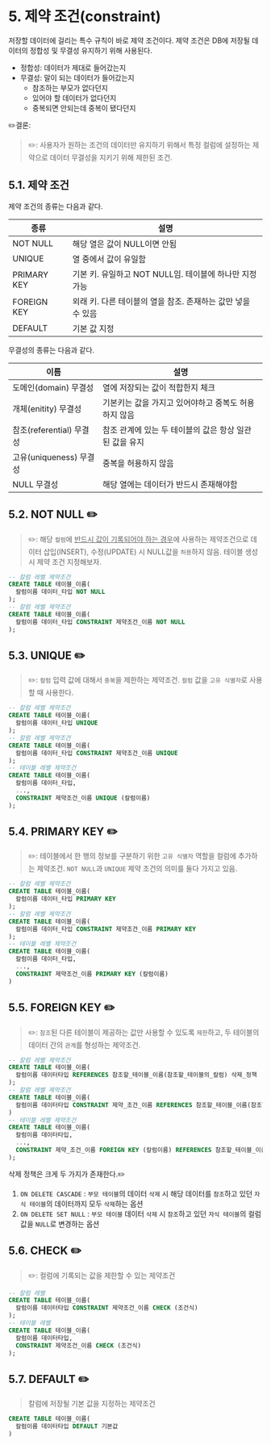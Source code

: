 # 5. 제약 조건(constraint)

저장할 데이터에 걸리는 특수 규칙이 바로 제약 조건이다. 제약 조건은 DB에 저장될 데이터의 정합성 및 무결성 유지하기 위해 사용된다.  

- 정합성: 데이터가 제대로 들어갔는지
- 무결성: 말이 되는 데이터가 들어갔는지
  - 참조하는 부모가 없다던지
  - 있어야 할 데이터가 없다던지
  - 중복되면 안되는데 중복이 됐다던지

✏️결론:

> ✏️: 사용자가 원하는 조건의 데이터만 유지하기 위해서 특정 컬럼에 설정하는 제약으로 데이터 무결성을 지키기 위해 제한된 조건.
## 5.1. 제약 조건

제약 조건의 종류는 다음과 같다.  

|종류|설명|
|-|-|
|NOT NULL|해당 열은 값이 NULL이면 안됨|
|UNIQUE|열 중에서 값이 유일함|
|PRIMARY KEY|기본 키. 유일하고 NOT NULL임. 테이블에 하나만 지정 가능|
|FOREIGN KEY|외래 키. 다른 테이블의 열을 참조. 존재하는 값만 넣을 수 있음|
|DEFAULT|기본 값 지정|

무결성의 종류는 다음과 같다.  

|이름|설명|
|-|-|
|도메인(domain) 무결성|열에 저장되는 값이 적합한지 체크|
|개체(enitity) 무결성|기본키는 값을 가지고 있어야하고 중복도 허용하지 않음|
|참조(referential) 무결성|참조 관계에 있는 두 테이블의 값은 항상 일관된 값을 유지|
|고유(uniqueness) 무결성|중복을 허용하지 않음|
|NULL 무결성|해당 열에는 데이터가 반드시 존재해야함|

## 5.2. NOT NULL ✏️

> ✏️: 해당 `컬럼`에 <U>반드시 값이 기록되어야 하는 경우</U>에 사용하는 제약조건으로 데이터 삽입(INSERT), 수정(UPDATE) 시 NULL값을 `허용`하지 않음.
테이블 생성 시 제약 조건 지정해보자.  

```sql
-- 칼럼 레벨 제약조건
CREATE TABLE 테이블_이름(
  칼럼이름 데이터_타입 NOT NULL
);
-- 칼럼 레벨 제약조건
CREATE TABLE 테이블_이름(
  칼럼이름 데이터_타입 CONSTRAINT 제약조건_이름 NOT NULL
);
```

## 5.3. UNIQUE ✏️

> ✏️: `컬럼` 입력 값에 대해서 `중복`을 제한하는 제약조건. `컬럼` 값을 `고유 식별자`로 사용할 때 사용한다.  
```sql
-- 칼럼 레벨 제약조건
CREATE TABLE 테이블_이름(
  칼럼이름 데이터_타입 UNIQUE
);
-- 칼럼 레벨 제약조건
CREATE TABLE 테이블_이름(
  칼럼이름 데이터_타입 CONSTRAINT 제약조건_이름 UNIQUE
);
-- 테이블 레벨 제약조건
CREATE TABLE 테이블_이름(
  칼럼이름 데이터_타입,
  ...,
  CONSTRAINT 제약조건_이름 UNIQUE (칼럼이름)
);
```

## 5.4. PRIMARY KEY ✏️

> ✏️: 테이블에서 한 행의 정보를 구분하기 위한 `고유 식별자` 역할을 컬럼에 추가하는 제약조건. `NOT NULL`과 `UNIQUE` 제약 조건의 의미를 둘다 가지고 있음.
```sql
-- 칼럼 레벨 제약조건
CREATE TABLE 테이블_이름(
  칼럼이름 데이터_타입 PRIMARY KEY
);
-- 칼럼 레벨 제약조건
CREATE TABLE 테이블_이름(
  칼럼이름 데이터_타입 CONSTRAINT 제약조건_이름 PRIMARY KEY
);
-- 테이블 레벨 제약조건
CREATE TABLE 테이블_이름(
  칼럼이름 데이터_타입,
  ...,
  CONSTRAINT 제약조건_이름 PRIMARY KEY (칼럼이름)
)
```

## 5.5. FOREIGN KEY ✏️

> ✏️: `참조`된 다른 테이블이 제공하는 값만 사용할 수 있도록 `제한`하고, 두 테이블의 데이터 간의 `관계`를 형성하는 제약조건.
```sql
-- 칼럼 레벨 제약조건
CREATE TABLE 테이블_이름(
  칼럼이름 데이터타입 REFERENCES 참조할_테이블_이름(참조할_테이블의_칼럼) 삭제_정책
);
-- 칼럼 레벨 제약조건
CREATE TABLE 테이블_이름(
  칼럼이름 데이터타입 CONSTRAINT 제약_조건_이름 REFERENCES 참조할_테이블_이름(참조할_테이블의_칼럼) 삭제_정책
)
-- 테이블 레벨 제약조건
CREATE TABLE 테이블_이름(
  칼럼이름 데이터타입,
  ...,
  CONSTRAINT 제약_조건_이름 FOREIGN KEY (칼럼이름) REFERENCES 참조할_테이블_이름(참조할_테이블의_칼럼) 삭제_정책
);
```

삭제 정책은 크게 두 가지가 존재한다.✏️  
1. `ON DELETE CASCADE` : `부모 테이블`의 데이터 `삭제` 시 해당 데이터를 `참조`하고 있던 `자식 테이블`의 데이터까지 모두 `삭제`하는 옵션
2. `ON DELETE SET NULL` : `부모 테이블` 데이터 `삭제` 시 `참조`하고 있던 `자식 테이블`의 컬럼 값을 `NULL`로 변경하는 옵션


## 5.6. CHECK ✏️

> ✏️: 컬럼에 기록되는 값을 제한할 수 있는 제약조건
```sql
-- 칼럼 레벨
CREATE TABLE 테이블_이름(
  칼럼이름 데이터타입 CONSTRAINT 제약조건_이름 CHECK (조건식)
);
-- 테이블 레벨
CREATE TABLE 테이블_이름(
  칼럼이름 데이터타입,
  CONSTRAINT 제약조건_이름 CHECK (조건식)
);
```

## 5.7. DEFAULT ✏️

> 칼럼에 저장될 기본 값을 지정하는 제약조건
```sql
CREATE TABLE 테이블_이름(
  칼럼이름 데이터타입 DEFAULT 기본값
)
```
